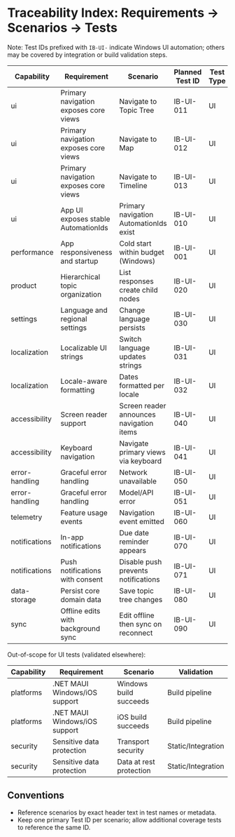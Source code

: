 # Traceability Index: Requirements → Scenarios → Tests

Note: Test IDs prefixed with `IB-UI-` indicate Windows UI automation; others may be covered by integration or build validation steps.

| Capability | Requirement | Scenario | Planned Test ID | Test Type |
| --- | --- | --- | --- | --- |
| ui | Primary navigation exposes core views | Navigate to Topic Tree | IB-UI-011 | UI |
| ui | Primary navigation exposes core views | Navigate to Map | IB-UI-012 | UI |
| ui | Primary navigation exposes core views | Navigate to Timeline | IB-UI-013 | UI |
| ui | App UI exposes stable AutomationIds | Primary navigation AutomationIds exist | IB-UI-010 | UI |
| performance | App responsiveness and startup | Cold start within budget (Windows) | IB-UI-001 | UI |
| product | Hierarchical topic organization | List responses create child nodes | IB-UI-020 | UI |
| settings | Language and regional settings | Change language persists | IB-UI-030 | UI |
| localization | Localizable UI strings | Switch language updates strings | IB-UI-031 | UI |
| localization | Locale-aware formatting | Dates formatted per locale | IB-UI-032 | UI |
| accessibility | Screen reader support | Screen reader announces navigation items | IB-UI-040 | UI |
| accessibility | Keyboard navigation | Navigate primary views via keyboard | IB-UI-041 | UI |
| error-handling | Graceful error handling | Network unavailable | IB-UI-050 | UI |
| error-handling | Graceful error handling | Model/API error | IB-UI-051 | UI |
| telemetry | Feature usage events | Navigation event emitted | IB-UI-060 | UI |
| notifications | In-app notifications | Due date reminder appears | IB-UI-070 | UI |
| notifications | Push notifications with consent | Disable push prevents notifications | IB-UI-071 | UI |
| data-storage | Persist core domain data | Save topic tree changes | IB-UI-080 | UI |
| sync | Offline edits with background sync | Edit offline then sync on reconnect | IB-UI-090 | UI |

Out-of-scope for UI tests (validated elsewhere):

| Capability | Requirement | Scenario | Validation |
| --- | --- | --- | --- |
| platforms | .NET MAUI Windows/iOS support | Windows build succeeds | Build pipeline |
| platforms | .NET MAUI Windows/iOS support | iOS build succeeds | Build pipeline |
| security | Sensitive data protection | Transport security | Static/Integration |
| security | Sensitive data protection | Data at rest protection | Static/Integration |

## Conventions
- Reference scenarios by exact header text in test names or metadata.
- Keep one primary Test ID per scenario; allow additional coverage tests to reference the same ID.
